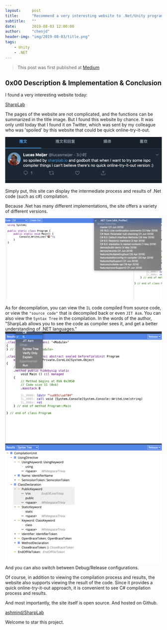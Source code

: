 ```yaml
---
layout:     post
title:      "Recommend a very interesting website to .Net/Unity programmers: sharplab.io"
subtitle:   ""
date:       2019-08-03 12:00:00
author:     "chenjd"
header-img: "img/2019-08-03/title.png"
tags:
    - Unity
    - .NET
---
```


>This post was first published at [Medium](https://medium.com/@chen_jd/using-the-geometry-shader-to-achieve-model-explosion-effect-cf6d5ec03020)



## 0x00 Description & Implementation & Conclusion

I found a very interesting website today:

[SharpLab](https://sharplab.io/)

The pages of the website are not complicated, and the functions can be summarized in the title image. But I found this website by chance. It was only until today that I found it on Twitter, which was sent by my colleague who was 'spoiled' by this website that could be quick online-try-it-out.

![](/img/2019-08-03/twitter.png)

Simply put, this site can display the intermediate process and results of .Net code (such as c#) compilation.

Because .Net has many different implementations, the site offers a variety of different versions.

![](/img/2019-08-03/1.png)

As for decompilation, you can view the  `IL` code compiled from source code, or view the `"source code"` that is decompiled back or even `JIT Asm`. You can also view the `Syntax Tree` in the compilation. In the words of the author, "SharpLab allows you to see the code as compiler sees it, and get a better understanding of .NET languages."
![](/img/2019-08-03/2.png)
![](/img/2019-08-03/3.png)
And you can also switch between Debug/Release configurations.

Of course, in addition to viewing the compilation process and results, the website also supports viewing the result of the code. Since it provides a quick online-try-it-out approach, it is convenient to see C# compilation process and results.

And most importantly, the site itself is open source. And hosted on Github.

[ashmind/SharpLab](https://github.com/ashmind/SharpLab)

Welcome to star this project.
